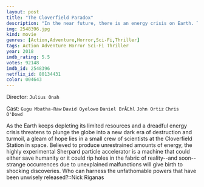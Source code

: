 ```yaml
---
layout: post
title: "The Cloverfield Paradox"
description: "In the near future, there is an energy crisis on Earth. The Cloverfield Station with a multinational crew will test the Shepard particle accelerator expecting to generate energy for all countries solving the energy problem. However, the experiment goes wrong, damages the station and opens a portal to another dimension with a parallel Earth. They also find a woman entwined with wires behind a bulkhead of the station and they learn she worked in an identical Cloverfield Station.."
img: 2548396.jpg
kind: movie
genres: [Action,Adventure,Horror,Sci-Fi,Thriller]
tags: Action Adventure Horror Sci-Fi Thriller 
year: 2018
imdb_rating: 5.5
votes: 92148
imdb_id: 2548396
netflix_id: 80134431
color: 004643
---
```

Director: `Julius Onah`  

Cast: `Gugu Mbatha-Raw` `David Oyelowo` `Daniel BrĂĽhl` `John Ortiz` `Chris O'Dowd` 

As the Earth keeps depleting its limited resources and a dreadful energy crisis threatens to plunge the globe into a new dark era of destruction and turmoil, a gleam of hope lies in a small crew of scientists at the Cloverfield Station in space. Believed to produce unrestrained amounts of energy, the highly experimental Sherpard particle accelerator is a machine that could either save humanity or it could rip holes in the fabric of reality--and soon--strange occurrences due to unexplained malfunctions will give birth to shocking discoveries. Who can harness the unfathomable powers that have been unwisely released?::Nick Riganas